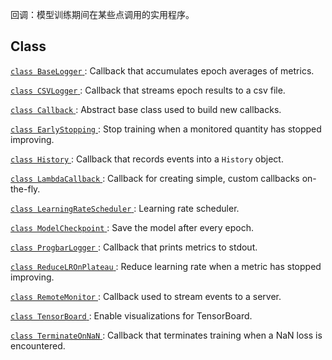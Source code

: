 回调：模型训练期间在某些点调用的实用程序。

## Class 
[ `class BaseLogger` ](https://tensorflow.google.cn/api_docs/python/tf/keras/callbacks/BaseLogger): Callback that accumulates epoch averages of metrics.

[ `class CSVLogger` ](https://tensorflow.google.cn/api_docs/python/tf/keras/callbacks/CSVLogger): Callback that streams epoch results to a csv file.

[ `class Callback` ](https://tensorflow.google.cn/api_docs/python/tf/keras/callbacks/Callback): Abstract base class used to build new callbacks.

[ `class EarlyStopping` ](https://tensorflow.google.cn/api_docs/python/tf/keras/callbacks/EarlyStopping): Stop training when a monitored quantity has stopped improving.

[ `class History` ](https://tensorflow.google.cn/api_docs/python/tf/keras/callbacks/History): Callback that records events into a  `History`  object.

[ `class LambdaCallback` ](https://tensorflow.google.cn/api_docs/python/tf/keras/callbacks/LambdaCallback): Callback for creating simple, custom callbacks on-the-fly.

[ `class LearningRateScheduler` ](https://tensorflow.google.cn/api_docs/python/tf/keras/callbacks/LearningRateScheduler): Learning rate scheduler.

[ `class ModelCheckpoint` ](https://tensorflow.google.cn/api_docs/python/tf/keras/callbacks/ModelCheckpoint): Save the model after every epoch.

[ `class ProgbarLogger` ](https://tensorflow.google.cn/api_docs/python/tf/keras/callbacks/ProgbarLogger): Callback that prints metrics to stdout.

[ `class ReduceLROnPlateau` ](https://tensorflow.google.cn/api_docs/python/tf/keras/callbacks/ReduceLROnPlateau): Reduce learning rate when a metric has stopped improving.

[ `class RemoteMonitor` ](https://tensorflow.google.cn/api_docs/python/tf/keras/callbacks/RemoteMonitor): Callback used to stream events to a server.

[ `class TensorBoard` ](https://tensorflow.google.cn/api_docs/python/tf/compat/v1/keras/callbacks/TensorBoard): Enable visualizations for TensorBoard.

[ `class TerminateOnNaN` ](https://tensorflow.google.cn/api_docs/python/tf/keras/callbacks/TerminateOnNaN): Callback that terminates training when a NaN loss is encountered.

